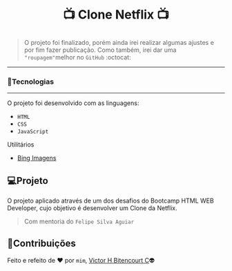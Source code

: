 # <p align="center">:tv: Clone Netflix :tv:</p>
> O projeto foi finalizado, porém ainda irei realizar algumas ajustes e por fim fazer publicação. Como também, irei dar uma `"roupagem"`melhor no `GitHub` :octocat:
---
### :balloon:Tecnologias
---
O projeto foi desenvolvido com as linguagens:
- ``HTML``
- ``CSS``
- ``JavaScript``

Utilitários
- [Bing Imagens](https://www.bing.com/?scope=images&nr=1&FORM=NOFORM)

## :computer:Projeto
O projeto aplicado através de um dos desafios do Bootcamp HTML WEB Developer, cujo objetivo é desenvolver um Clone da Netflix.
> Com mentoria do `Felipe Silva Aguiar`

## 📝Contribuições
Feito e refeito de :heart: por `mim`, [Victor H Bitencourt C](https://github.com/vhbitencourtc/):alien:
